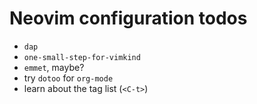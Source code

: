 # Neovim configuration todos

- `dap`
- `one-small-step-for-vimkind`
- `emmet`, maybe?
- try `dotoo` for `org-mode`
- learn about the tag list (`<C-t>`)
